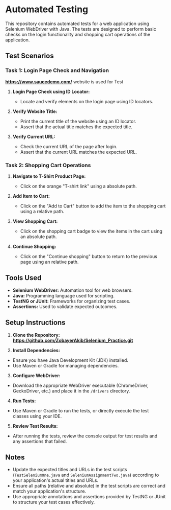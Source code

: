 # Automated Testing 

This repository contains automated tests for a web application using Selenium WebDriver with Java. The tests are designed to perform basic checks on the login functionality and shopping cart operations of the application.

## Test Scenarios

### Task 1: Login Page Check and Navigation
 **https://www.saucedemo.com/** website is used for Test
1. **Login Page Check using ID Locator:**
   - Locate and verify elements on the login page using ID locators.
   
2. **Verify Website Title:**
   - Print the current title of the website using an ID locator.
   - Assert that the actual title matches the expected title.
   
3. **Verify Current URL:**
   - Check the current URL of the page after login.
   - Assert that the current URL matches the expected URL.

### Task 2: Shopping Cart Operations

1. **Navigate to T-Shirt Product Page:**
   - Click on the orange "T-shirt link" using a absolute path.
   
2. **Add Item to Cart:**
   - Click on the "Add to Cart" button to add the item to the shopping cart using a relative path.
   
3. **View Shopping Cart:**
   - Click on the shopping cart badge to view the items in the cart using an absolute path.
   
4. **Continue Shopping:**
   - Click on the "Continue shopping" button to return to the previous page using an relative path.


## Tools Used

- **Selenium WebDriver:** Automation tool for web browsers.
- **Java:** Programming language used for scripting.
- **TestNG or JUnit:** Frameworks for organizing test cases.
- **Assertions:** Used to validate expected outcomes.

## Setup Instructions

1. **Clone the Repository:**  **https://github.com/ZobayerAkib/Selenium_Practice.git**


2. **Install Dependencies:**
- Ensure you have Java Development Kit (JDK) installed.
- Use Maven or Gradle for managing dependencies.

3. **Configure WebDriver:**
- Download the appropriate WebDriver executable (ChromeDriver, GeckoDriver, etc.) and place it in the `/drivers` directory.

4. **Run Tests:**
- Use Maven or Gradle to run the tests, or directly execute the test classes using your IDE.

5. **Review Test Results:**
- After running the tests, review the console output for test results and any assertions that failed.

## Notes

- Update the expected titles and URLs in the test scripts (`TestSeleniumOne.java` and `SeleniumAssignmentTwo.java`) according to your application's actual titles and URLs.
- Ensure all paths (relative and absolute) in the test scripts are correct and match your application's structure.
- Use appropriate annotations and assertions provided by TestNG or JUnit to structure your test cases effectively.

